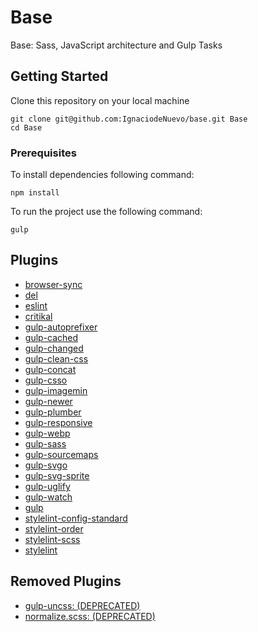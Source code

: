 # Base

Base: Sass, JavaScript architecture and Gulp Tasks


## Getting Started

Clone this repository on your local machine

```
git clone git@github.com:IgnaciodeNuevo/base.git Base
cd Base
```

### Prerequisites

To install dependencies following command:

```
npm install
```

To run the project use the following command:

```
gulp
```

## Plugins

* [browser-sync](https://github.com/BrowserSync/browser-sync)
* [del](https://github.com/sindresorhus/del)
* [eslint](https://github.com/eslint/eslint)
* [critikal](https://github.com/addyosmani/critical)
* [gulp-autoprefixer](https://github.com/gulp-community/gulp-cached)
* [gulp-cached](https://github.com/gulp-community/gulp-cached)
* [gulp-changed](https://github.com/sindresorhus/gulp-changed)
* [gulp-clean-css](https://github.com/scniro/gulp-clean-css)
* [gulp-concat](https://github.com/gulp-community/gulp-concat)
* [gulp-csso](https://github.com/ben-eb/gulp-csso)
* [gulp-imagemin](https://github.com/sindresorhus/gulp-imagemin)
* [gulp-newer](https://github.com/tschaub/gulp-newer)
* [gulp-plumber](https://github.com/floatdrop/gulp-plumber)
* [gulp-responsive](https://github.com/mahnunchik/gulp-responsive)
* [gulp-webp](https://github.com/sindresorhus/gulp-webp)
* [gulp-sass](https://github.com/dlmanning/gulp-sass)
* [gulp-sourcemaps](https://github.com/gulp-sourcemaps/gulp-sourcemaps)
* [gulp-svgo](https://github.com/ben-eb/gulp-svgmin)
* [gulp-svg-sprite](https://github.com/jkphl/gulp-svg-sprite)
* [gulp-uglify](https://github.com/terinjokes/gulp-uglify)
* [gulp-watch](https://github.com/floatdrop/gulp-watch)
* [gulp](https://github.com/gulpjs/gulp)
* [stylelint-config-standard](https://github.com/stylelint/stylelint-config-standard)
* [stylelint-order](https://github.com/hudochenkov/stylelint-order)
* [stylelint-scss](https://github.com/kristerkari/stylelint-scss)
* [stylelint](https://github.com/stylelint/stylelint)

## Removed Plugins

* [gulp-uncss: (DEPRECATED)](https://github.com/ben-eb/gulp-uncss)
* [normalize.scss: (DEPRECATED)](https://github.com/kristerkari/normalize.scss)
